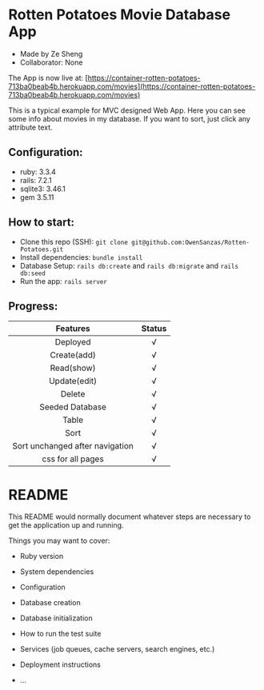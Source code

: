 # Rotten Potatoes Movie Database App
- Made by Ze Sheng
- Collaborator: None

The App is now live at: [https://container-rotten-potatoes-713ba0beab4b.herokuapp.com/movies](https://container-rotten-potatoes-713ba0beab4b.herokuapp.com/movies)

This is a typical example for MVC designed Web App. Here you can see some info about movies in my database. If you want to sort, just click any attribute text.

## Configuration:
- ruby: 3.3.4
- rails: 7.2.1
- sqlite3: 3.46.1
- gem 3.5.11

## How to start:
- Clone this repo (SSH):
  `git clone git@github.com:OwenSanzas/Rotten-Potatoes.git`
- Install dependencies:
  `bundle install`
- Database Setup:
  `rails db:create` and `rails db:migrate` and `rails db:seed`
- Run the app:
  `rails server`

## Progress:
|      Features      | Status |
|:------------------:|:------:|
|       Deployed       |   √    |
|       Create(add)       |   √    |
|        Read(show)        |   √    |
|        Update(edit)        |   √    |
|     Delete      |   √    |
|        Seeded Database        |   √    |
|       Table        |   √    |
|       Sort       |   √    |
|        Sort unchanged after navigation        |   √    |
| css for all pages |   √    |



# README

This README would normally document whatever steps are necessary to get the
application up and running.

Things you may want to cover:

* Ruby version

* System dependencies

* Configuration

* Database creation

* Database initialization

* How to run the test suite

* Services (job queues, cache servers, search engines, etc.)

* Deployment instructions

* ...

